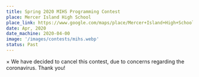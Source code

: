 ```yaml
---
title: Spring 2020 MIHS Programming Contest
place: Mercer Island High School
place_link: https://www.google.com/maps/place/Mercer+Island+High+School/@47.5719538,-122.2202913,17z/data=!4m12!1m6!3m5!1s0x54906bdae7961a9d:0x6e6caf34f523feb!2sMercer+Island+High+School!8m2!3d47.5719538!4d-122.2181026!3m4!1s0x54906bdae7961a9d:0x6e6caf34f523feb!8m2!3d47.5719538!4d-122.2181026
date: Apr, 2020
date_machine: 2020-04-00
image: '/images/contests/mihs.webp'
status: Past
---
```




<div class="alert">
    <span class="closebtn" onclick="this.parentElement.style.display='none';">&times;</span>
    We have decided to cancel this contest, due to concerns regarding the coronavirus. Thank you!
</div>
